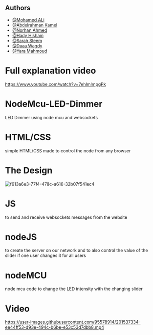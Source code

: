 ## Authors

- [@Mohamed ALi](https://github.com/the7ag)
- [@Abdelrahman Kamel](https://github.com/abdokamel2001)
- [@Norhan Ahmed](https://github.com/Norhanahmed38)
- [@Hady Hisham](https://github.com/hadyhisham1)
- [@Sarah Sleem](https://github.com/Sarahsleem)
- [@Duaa Wagdy](https://github.com/Duaawagdy)  
- [@Yara Mahmoud](https://github.com/Yaramahmoud-11ya)  
# Full explanation video
https://www.youtube.com/watch?v=7ehImImpgPk
# NodeMcu-LED-Dimmer
LED Dimmer using node mcu and websockets
# HTML/CSS
simple HTML/CSS made to control the node from any browser
# The Design
![f613a6e3-77f4-478c-a616-32b07f541ec4](https://user-images.githubusercontent.com/95578914/201537143-4aed3eea-5a4b-44a8-9c39-336c4cb73c91.jpg)
# JS 
to send and receive websockets messages from the website
# nodeJS
to create the server on our network and to also control the value of the slider if one user changes it for all users
# nodeMCU 
node mcu code to change the LED intensity with the changing slider
# Video
https://user-images.githubusercontent.com/95578914/201537334-ee44ff53-d93e-494c-b6be-e53c53d7dbb8.mp4
